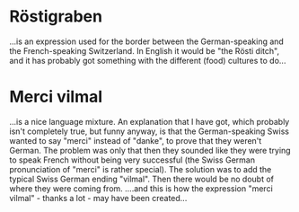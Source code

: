 # Röstigraben

...is an expression used for the border between the German-speaking and the French-speaking Switzerland. In English it would be "the Rösti ditch", and it has probably got something with the different (food) cultures to do...

 

# Merci vilmal

...is a nice language mixture. An explanation that I have got, which probably isn't completely true, but funny anyway, is that the German-speaking Swiss wanted to say "merci" instead of "danke", to prove that they weren't German. The problem was only that then they sounded like they were trying to speak French without being very successful (the Swiss German pronunciation of "merci" is rather special). The solution was to add the typical Swiss German ending "vilmal". Then there would be no doubt of where they were coming from.   ....and this is how the expression "merci vilmal" - thanks a lot - may have been created...

